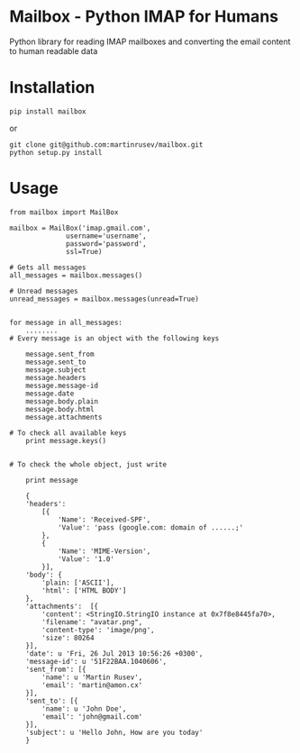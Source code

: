 Mailbox - Python IMAP for Humans
=======

Python library for reading IMAP mailboxes and converting the email content to human readable data

Installation
============

	pip install mailbox


or 

	git clone git@github.com:martinrusev/mailbox.git
	python setup.py install


Usage 
=====


	from mailbox import MailBox

	mailbox = MailBox('imap.gmail.com',
				  username='username', 
				  password='password',
				  ssl=True)
	
	# Gets all messages 
	all_messages = mailbox.messages()
	
	# Unread messages 
	unread_messages = mailbox.messages(unread=True)


	for message in all_messages:
		........
	# Every message is an object with the following keys
		
		message.sent_from
		message.sent_to
		message.subject
		message.headers
		message.message-id
		message.date
		message.body.plain
		message.body.html
		message.attachments

	# To check all available keys
		print message.keys()

	
	# To check the whole object, just write

		print message

		{
		'headers': 
			[{
				'Name': 'Received-SPF',
				'Value': 'pass (google.com: domain of ......;'
			}, 
			{
				'Name': 'MIME-Version',
				'Value': '1.0'
			}],
		'body': {
			'plain: ['ASCII'],
			'html': ['HTML BODY']
		},
		'attachments':  [{
			'content': <StringIO.StringIO instance at 0x7f8e8445fa70>, 
			'filename': "avatar.png",
			'content-type': 'image/png',
			'size': 80264
		}],
		'date': u 'Fri, 26 Jul 2013 10:56:26 +0300',
		'message-id': u '51F22BAA.1040606',
		'sent_from': [{
			'name': u 'Martin Rusev',
			'email': 'martin@amon.cx'
		}],
		'sent_to': [{
			'name': u 'John Doe',
			'email': 'john@gmail.com'
		}],
		'subject': u 'Hello John, How are you today'
		}



